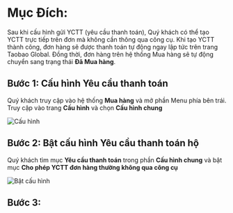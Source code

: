 # Mục Đích:
Sau khi cấu hình gửi YCTT (yêu cầu thanh toán), Quý khách có thể tạo YCTT trực tiếp trên đơn mà không cần thông qua công cụ. Khi tạo YCTT thành công, đơn hàng sẽ được thanh toán tự động ngay lập tức trên trang Taobao Global. Đồng thời, đơn hàng trên hệ thống Mua hàng sẽ tự động chuyển sang trạng thái **Đã Mua hàng**.
## Bước 1: Cấu hình Yêu cầu thanh toán
Quý khách truy cập vào hệ thống **Mua hàng** và mở phần Menu phía bên trái. Truy cập vào trang **Cấu hình** và chọn **Cấu hình chung**

![Cấu hình](https://github.com/gobizvn/gobiz-docs/assets/121548042/92440f40-6171-4a9f-9270-30f7024f71d5)

## Bước 2: Bật cấu hình Yêu cầu thanh toán hộ
Quý khách tìm mục **Yêu cầu thanh toán** trong phần **Cấu hình chung** và bật mục **Cho phép YCTT đơn hàng thường không qua công cụ**

![Bật cấu hình](https://github.com/gobizvn/gobiz-docs/assets/121548042/5f92f6f2-602a-4b7f-a65b-de9fcd5a06d5)

## Bước 3: 

